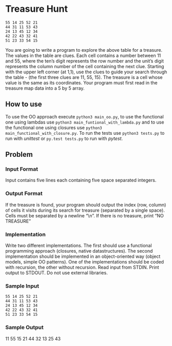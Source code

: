 # Treasure Hunt 

    55 14 25 52 21
    44 31 11 53 43
    24 13 45 12 34
    42 22 43 32 41
    51 23 33 54 15

You are going to write a program to explore the above table for a treasure. The values in the table are clues. Each cell contains a number between 11 and 55, where the ten’s digit represents the row number and the unit’s digit represents the column number of the cell containing the next clue. Starting with the upper left corner (at 1,1), use the clues to guide your search through the table - (the first three clues are 11, 55, 15). The treasure is a cell whose value is the same as its coordinates. Your program must first read in the treasure map data into a 5 by 5 array.

## How to use
To use the OO approach execute `python3 main_oo.py`, to use the functional one using lambdas use `python3 main_funtional_with_lambda.py` and to use the functional one using closures use `python3 main_functional_with_closure.py`.
To run the tests use `python3 tests.py` to run with *unittest* or `py.test tests.py` to run with *pytest*.

## Problem 
### Input Format 
Input contains five lines each containing five space separated integers. 

### Output Format 
If the treasure is found, your program should output the index (row, column) of cells it visits during its search for treasure (separated by a single space). Cells must be separated by a newline “\n”. If there is no treasure, print “NO TREASURE”

### Implementation
Write two different implementations. The first should use a functional programming approach (closures, native datastructures). The second implementation should be implemented in an object-oriented way (object models, simple OO patterns). One of the implementations should be coded with recursion, the other without recursion. Read input from STDIN. Print output to STDOUT. Do not use external libraries.

### Sample Input 
    55 14 25 52 21
    44 31 11 53 43
    24 13 45 12 34
    42 22 43 32 41
    51 23 33 54 15

### Sample Output 
11 55 15 21 44 32 13 25 43 
